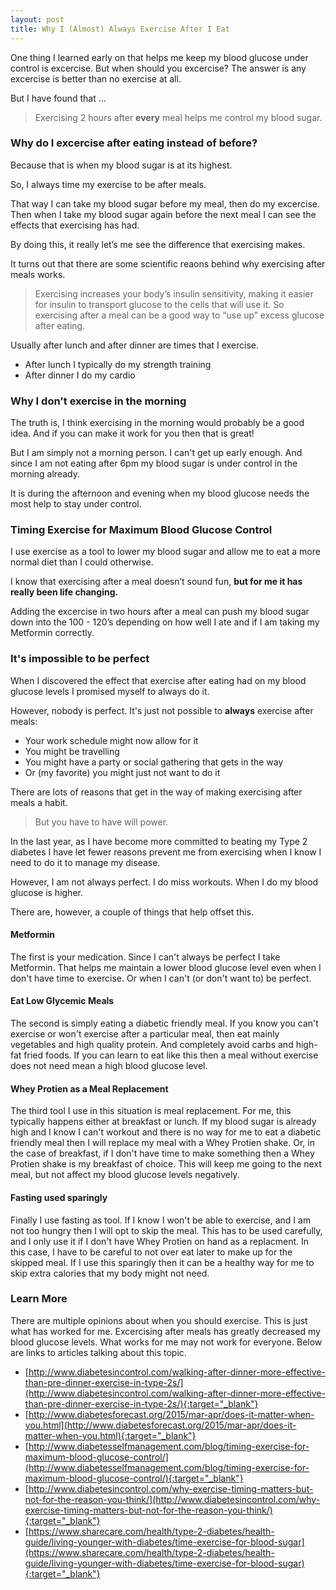 ```yaml
---
layout: post
title: Why I (Almost) Always Exercise After I Eat
---
```


One thing I learned early on that helps me keep my blood glucose under control is excercise.  But when should you excercise?  The answer is any excercise is better than no exercise at all.  

But I have found that ...

> Exercising 2 hours after **every** meal helps me control my blood sugar.  

### Why do I excercise after eating instead of before?

Because that is when my blood sugar is at its highest.

So, I always time my exercise to be after meals.  

That way I can take my blood sugar before my meal, then do my excercise.  Then when I take my blood sugar again before the next meal I 
can see the effects that exercising has had.

By doing this, it really let’s me see the difference that exercising makes.

It turns out that there are some scientific reaons behind why exercising after meals works.

>Exercising increases your body’s insulin sensitivity, making it easier for insulin to transport glucose to the cells that will 
use it. So exercising after a meal can be a good way to “use up” excess glucose after eating.

Usually after lunch and after dinner are times that I exercise. 

- After lunch I typically do my strength training
- After dinner I do my cardio

### Why I don't exercise in the morning

The truth is, I think exercising in the morning would probably be a good idea. And if you can make it work for you then that is great! 

But I am simply not a morning person.  I can't get up early enough.  And since I am not eating after 6pm my blood sugar
is under control in the morning already. 

It is during the afternoon and evening when my blood glucose needs the most help to stay under control.

### Timing Exercise for Maximum Blood Glucose Control

I use exercise as a tool to lower my blood sugar and allow me to eat a more normal diet than I could otherwise.

I know that exercising after a meal doesn’t sound fun, **but for me it has really been life changing.**

Adding the excercise in two hours after a meal can push my blood sugar down into the 100 - 120’s depending on how well I ate
and if I am taking my Metformin correctly.

### It's impossible to be perfect

When I discovered the effect that exercise after eating had on my blood glucose levels I promised myself to always do it.

However, nobody is perfect.  It's just not possible to **always** exercise after meals:

- Your work schedule might now allow for it
- You might be travelling
- You might have a party or social gathering that gets in the way
- Or (my favorite) you might just not want to do it

There are lots of reasons that get in the way of making exercising after meals a habit. 

> But you have to have will power.  

In the last year, as I have become more committed to beating my Type 2 diabetes I have let fewer reasons prevent me from exercising 
when I know I need to do it to manage my disease.  

However, I am not always perfect.  I do miss workouts.  When I do my blood glucose is higher.  

There are, however, a couple of things that help offset this.

#### Metformin

The first is your medication.  Since I can't always be perfect I take Metformin. That helps me maintain a lower blood glucose level
even when I don't have time to exercise.  Or when I can't (or don't want to) be perfect.

#### Eat Low Glycemic Meals

The second is simply eating a diabetic friendly meal.  If you know you can't exercise or won't exercise after a particular meal, then eat mainly vegetables and high quality protein.  And completely avoid carbs and high-fat fried foods.  If you can learn to eat like this then a meal without exercise does not need mean a high blood glucose level.

#### Whey Protien as a Meal Replacement

The third tool I use in this situation is meal replacement.  For me, this typically happens either at breakfast or lunch.  If my blood
sugar is already high and I know I can't workout and there is no way for me to eat a diabetic friendly meal then I will replace
my meal with a Whey Protien shake.  Or, in the case of breakfast, if I don't have time to make something then a Whey Protien shake
is my breakfast of choice.  This will keep me going to the next meal, but not affect my blood glucose levels negatively.

#### Fasting used sparingly

Finally I use fasting as tool.  If I know I won't be able to exercise, and I am not too hungry then I will opt to skip the meal.  This 
has to be used carefully, and I only use it if I don't have Whey Protien on hand as a replacment.  In this case, I have to be careful to 
not over eat later to make up for the skipped meal. If I use this sparingly then it can be a healthy way for me to skip extra calories 
that my body might not need. 

### Learn More

There are multiple opinions about when you should exercise.  This is just what has worked for me.  Excercising after meals 
has greatly decreased my blood glucose levels.  What works for me may not work for everyone.  Below are links to articles
talking about this topic.

- [http://www.diabetesincontrol.com/walking-after-dinner-more-effective-than-pre-dinner-exercise-in-type-2s/](http://www.diabetesincontrol.com/walking-after-dinner-more-effective-than-pre-dinner-exercise-in-type-2s/){:target="_blank"}
- [http://www.diabetesforecast.org/2015/mar-apr/does-it-matter-when-you.html](http://www.diabetesforecast.org/2015/mar-apr/does-it-matter-when-you.html){:target="_blank"}
- [http://www.diabetesselfmanagement.com/blog/timing-exercise-for-maximum-blood-glucose-control/](http://www.diabetesselfmanagement.com/blog/timing-exercise-for-maximum-blood-glucose-control/){:target="_blank"}
- [http://www.diabetesincontrol.com/why-exercise-timing-matters-but-not-for-the-reason-you-think/](http://www.diabetesincontrol.com/why-exercise-timing-matters-but-not-for-the-reason-you-think/){:target="_blank"}
- [https://www.sharecare.com/health/type-2-diabetes/health-guide/living-younger-with-diabetes/time-exercise-for-blood-sugar](https://www.sharecare.com/health/type-2-diabetes/health-guide/living-younger-with-diabetes/time-exercise-for-blood-sugar){:target="_blank"}
